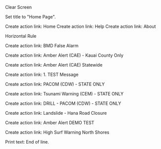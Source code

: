 Clear Screen

Set title to "Home Page".

Create action link: Home
Create action link: Help
Create action link: About

Horizontal Rule

Create action link: BMD False Alarm

Create action link: Amber Alert (CAE) - Kauai County Only

Create action link: Amber Alert (CAE) Statewide

Create action link: 1. TEST Message

Create action link: PACOM (CDW) - STATE ONLY

Create action link: Tsunami Warning (CEM) - STATE ONLY

Create action link: DRILL - PACOM (CDW) - STATE ONLY

Create action link: Landslide - Hana Road Closure

Create action link: Amber Alert DEMO TEST

Create action link: High Surf Warning North Shores

Print text: End of line.
